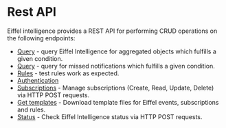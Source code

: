 # Rest API

Eiffel intelligence provides a REST API for performing CRUD operations on
the following endpoints:


* [Query](https://github.com/eiffel-community/eiffel-intelligence/blob/master/wiki/markdown/query.md) - query Eiffel Intelligence for aggregated objects which fulfills a given condition.
* [Query](https://github.com/eiffel-community/eiffel-intelligence/blob/master/wiki/markdown/query.md) - query for missed notifications which fulfills a given condition.
* [Rules](https://github.com/eiffel-community/eiffel-intelligence/blob/master/wiki/markdown/running-rules-on-objects.md) - test rules work as expected.
* [Authentication](https://github.com/eiffel-community/eiffel-intelligence/blob/master/wiki/markdown/authentication.md)
* [Subscriptions](https://github.com/eiffel-community/eiffel-intelligence/blob/master/wiki/markdown/subscription-API.md) - Manage subscriptions (Create, Read, Update, Delete) via HTTP POST requests.
* [Get templates](https://github.com/eiffel-community/eiffel-intelligence/blob/master/wiki/markdown/templates.md) - Download template files for Eiffel events, subscriptions and rules.
* [Status](https://github.com/eiffel-community/eiffel-intelligence/blob/master/wiki/markdown/status.md) - Check Eiffel Intelligence status via HTTP POST requests.
